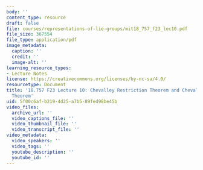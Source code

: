 ```yaml
---
body: ''
content_type: resource
draft: false
file: courses/representations-of-lie-groups/mit18_757_f23_lec10.pdf
file_size: 367554
file_type: application/pdf
image_metadata:
  caption: ''
  credit: ''
  image-alt: ''
learning_resource_types:
- Lecture Notes
license: https://creativecommons.org/licenses/by-nc-sa/4.0/
resourcetype: Document
title: '18.757 F23 Lecture 10: Chevalley Restriction Theorem and Chevalley-Shephard-Todd
  Theorem'
uid: 5f00c6af-b219-4d25-a7b5-89fed98be45b
video_files:
  archive_url: ''
  video_captions_file: ''
  video_thumbnail_file: ''
  video_transcript_file: ''
video_metadata:
  video_speakers: ''
  video_tags: ''
  youtube_description: ''
  youtube_id: ''
---
```

